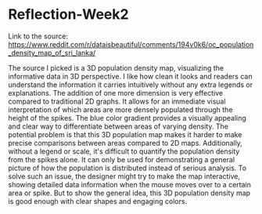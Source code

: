 # Reflection-Week2

Link to the source: https://www.reddit.com/r/dataisbeautiful/comments/194v0k6/oc_population_density_map_of_sri_lanka/

The source I picked is a 3D population density map, visualizing the informative data in 3D perspective. I like how clean it looks and readers can understand the information it carries intuitively without any extra legends or explanations. The addition of one more dimension is very effective compared to traditional 2D graphs. It allows for an immediate visual interpretation of which areas are more densely populated through the height of the spikes. The blue color gradient provides a visually appealing and clear way to differentiate between areas of varying density. The potential problem is that this 3D population map makes it harder to make precise comparisons between areas compared to 2D maps. Additionally, without a legend or scale, it's difficult to quantify the population density from the spikes alone. It can only be used for demonstrating a general picture of how the population is distributed instead of serious analysis. To solve such an issue, the designer might try to make the map interactive, showing detailed data information when the mouse moves over to a certain area or spike. But to show the general idea, this 3D population density map is good enough with clear shapes and engaging colors. 
